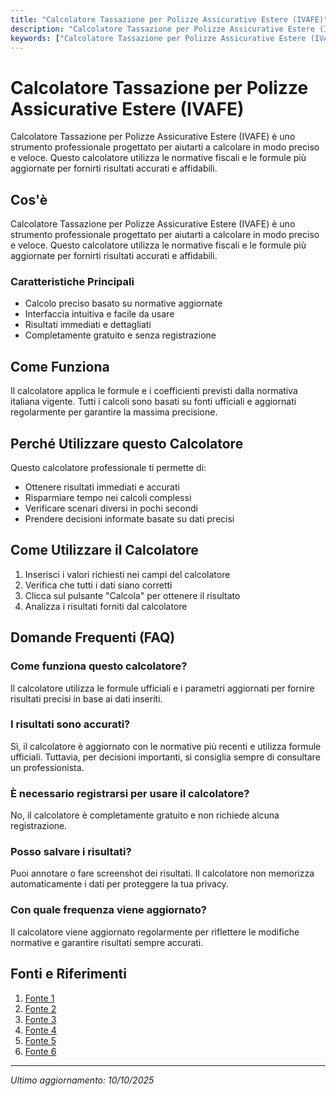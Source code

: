 ```yaml
---
title: "Calcolatore Tassazione per Polizze Assicurative Estere (IVAFE)"
description: "Calcolatore Tassazione per Polizze Assicurative Estere (IVAFE) è uno strumento professionale progettato per aiutarti a calcolare in modo preciso e veloce. Questo calcolatore utilizza le normative fiscali e le formule più aggiornate per fornirti risultati accurati e affidabili."
keywords: ["Calcolatore Tassazione per Polizze Assicurative Estere (IVAFE)", "calcolatore", "calcolo online"]
---
```


# Calcolatore Tassazione per Polizze Assicurative Estere (IVAFE)

Calcolatore Tassazione per Polizze Assicurative Estere (IVAFE) è uno strumento professionale progettato per aiutarti a calcolare in modo preciso e veloce. Questo calcolatore utilizza le normative fiscali e le formule più aggiornate per fornirti risultati accurati e affidabili.

## Cos'è

Calcolatore Tassazione per Polizze Assicurative Estere (IVAFE) è uno strumento professionale progettato per aiutarti a calcolare in modo preciso e veloce. Questo calcolatore utilizza le normative fiscali e le formule più aggiornate per fornirti risultati accurati e affidabili.

### Caratteristiche Principali

- Calcolo preciso basato su normative aggiornate
- Interfaccia intuitiva e facile da usare
- Risultati immediati e dettagliati
- Completamente gratuito e senza registrazione

## Come Funziona

Il calcolatore applica le formule e i coefficienti previsti dalla normativa italiana vigente. Tutti i calcoli sono basati su fonti ufficiali e aggiornati regolarmente per garantire la massima precisione.

## Perché Utilizzare questo Calcolatore

Questo calcolatore professionale ti permette di:

- Ottenere risultati immediati e accurati
- Risparmiare tempo nei calcoli complessi
- Verificare scenari diversi in pochi secondi
- Prendere decisioni informate basate su dati precisi

## Come Utilizzare il Calcolatore

1. Inserisci i valori richiesti nei campi del calcolatore
2. Verifica che tutti i dati siano corretti
3. Clicca sul pulsante "Calcola" per ottenere il risultato
4. Analizza i risultati forniti dal calcolatore

## Domande Frequenti (FAQ)

### Come funziona questo calcolatore?

Il calcolatore utilizza le formule ufficiali e i parametri aggiornati per fornire risultati precisi in base ai dati inseriti.

### I risultati sono accurati?

Sì, il calcolatore è aggiornato con le normative più recenti e utilizza formule ufficiali. Tuttavia, per decisioni importanti, si consiglia sempre di consultare un professionista.

### È necessario registrarsi per usare il calcolatore?

No, il calcolatore è completamente gratuito e non richiede alcuna registrazione.

### Posso salvare i risultati?

Puoi annotare o fare screenshot dei risultati. Il calcolatore non memorizza automaticamente i dati per proteggere la tua privacy.

### Con quale frequenza viene aggiornato?

Il calcolatore viene aggiornato regolarmente per riflettere le modifiche normative e garantire risultati sempre accurati.

## Fonti e Riferimenti

1. [Fonte 1](https://www.agenziaentrate.gov.it/portale/schede/pagamenti/imposta-valore-att-estero-ivafe/base-imponibile-e-aliquote-scheda-ivafe)
2. [Fonte 2](https://www.fiscoetasse.com/approfondimenti/15390-polizza-vita-estera-la-rilevanza-fiscale.html)
3. [Fonte 3](https://studiopiro.it/ivie-e-ivafe-guida-alle-imposte-patrimoniali-estere-per-la-dichiarazione-2025/)
4. [Fonte 4](https://www.cafacli.it/it/guida-fiscale/approfondimenti/livafe-sulle-attivita-finanziarie-detenute-alleste_104_af/)
5. [Fonte 5](https://www.itaxa.it/blog/dizionario/ivafe-imposta-sul-valore-delle-attivita-finanziarie-detenute-allestero/)
6. [Fonte 6](https://www.fondazionenazionalecommercialisti.it/filemanager/active/01752/2024_10_28_ll_monitoraggio_fiscale_delle_attivit___estere_nel_quadro_RW_casi_particolari_e_punti_di_attenzione-b.pdf?fid=1752)

---

*Ultimo aggiornamento: 10/10/2025*
